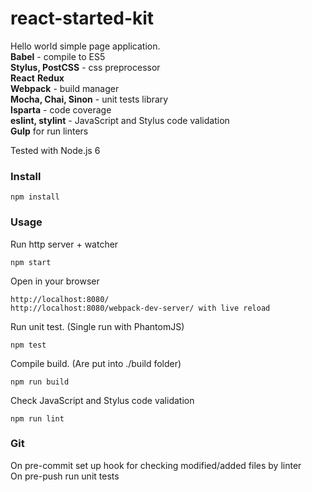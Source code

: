 # react-started-kit

Hello world simple page application.  
**Babel** - compile to ES5  
**Stylus, PostCSS** - css preprocessor  
**React** **Redux**  
**Webpack** - build manager  
**Mocha, Chai, Sinon** - unit tests library  
**Isparta** - code coverage  
**eslint, stylint** - JavaScript and Stylus code validation  
**Gulp** for run linters

Tested with Node.js 6
### Install
```
npm install
```

### Usage
Run http server + watcher
```
npm start
```

Open in your browser
```
http://localhost:8080/  
http://localhost:8080/webpack-dev-server/ with live reload
```

Run unit test. (Single run with PhantomJS)
```
npm test
```

Compile build. (Are put into ./build folder)
```
npm run build
```

Check JavaScript and Stylus code validation
```
npm run lint
```

### Git
On pre-commit set up hook for checking modified/added files by linter  
On pre-push run unit tests
